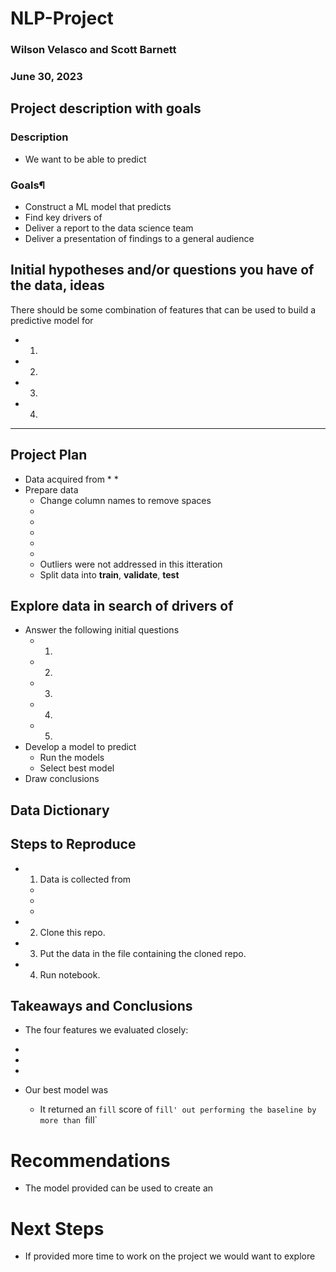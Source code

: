 # NLP-Project
### Wilson Velasco and Scott Barnett
### June 30, 2023
## Project description with goals
### Description
* We want to be able to predict 

### Goals¶
* Construct a ML model that predicts 
* Find key drivers of 
* Deliver a report to the data science team 
* Deliver a presentation of findings to a general audience
## Initial hypotheses and/or questions you have of the data, ideas
There should be some combination of features that can be used to build a predictive model for 
* 1. 
* 2. 
* 3. 
* 4. 
*****************************************
## Project Plan 
* Data acquired from 
    * 
    * 
* Prepare data
    * Change column names to remove spaces
    * 
    * 
    * 
    * 
    * 
    * Outliers were not addressed in this itteration
    * Split data into **train**, **validate**, **test**       
## Explore data in search of drivers of 
* Answer the following initial questions
    * 1. 
    * 2. 
    * 3. 
    * 4. 
    * 5. 
* Develop a model to predict 
    * Run the models 
    * Select best model
* Draw conclusions

## Data Dictionary


## Steps to Reproduce
* 1. Data is collected from 
    * 
    * 
    * 
* 2. Clone this repo.
* 3. Put the data in the file containing the cloned repo.
* 4. Run notebook.

## Takeaways and Conclusions
* The four features we evaluated closely: 
* 
* 
* 
  
  
* Our best model was 
    * It returned an `fill` score of `fill' out performing the baseline by more than `fill`

# Recommendations
* The model provided can be used to create an 
# Next Steps
* If provided more time to work on the project we would want to explore 